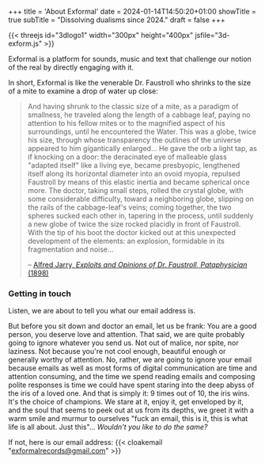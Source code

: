 +++
title = 'About Exformal'
date = 2024-01-14T14:50:20+01:00
showTitle = true
subTitle = "Dissolving dualisms since 2024."
draft = false
+++

{{< threejs id="3dlogo1" width="300px" height="400px" jsfile="3d-exform.js" >}}

Exformal is a platform for sounds, music and text that challenge our notion of the real by directly engaging with it. 

In short, Exformal is like the venerable Dr. Faustroll who shrinks to the size of a mite to examine a drop of water up close:

> And having shrunk to the classic size of a mite, as a paradigm of smallness, he traveled along the length of a cabbage leaf, paying no attention to his fellow mites or to the magnified aspect of his surroundings, until he encountered the Water. This was a globe, twice his size, through whose transparency the outlines of the universe appeared to him gigantically enlarged... He gave the orb a light tap, as if knocking on a door: the deracinated eye of malleable glass "adapted itself" like a living eye, became presbyopic, lengthened itself along its horizontal diameter into an ovoid myopia, repulsed Faustroll by means of this elastic inertia and became spherical once more. The doctor, taking small steps, rolled the crystal globe, with some considerable difficulty, toward a neighboring globe, slipping on the rails of the cabbage-leaf's veins; coming together, the two spheres sucked each other in, tapering in the process, until suddenly a new globe of twice the size rocked placidly in front of Faustroll.
> With the tip of his boot the doctor kicked out at this unexpected development of the elements: an explosion, formidable in its fragmentation and noise...
>
> – [Alfred Jarry, _Exploits and Opinions of Dr. Faustroll, Pataphysician_ (1898)](https://exactchange.com/books/p/alfred-jarry-exploits-amp-opinions-of-dr-faustroll-pataphysician)


### Getting in touch

Listen, we are about to tell you what our email address is. 

But before you sit down and doctor an email, let us be frank:  You are a good person, you deserve love and attention. That said, we are quite probably going to ignore whatever you send us. Not out of malice, nor spite, nor laziness. Not because you're not cool enough, beautiful enough or generally worthy of attention. No, rather, we are going to ignore your email because emails as well as most forms of digital communication are time and attention consuming, and the time we spend reading emails and composing polite responses is time we could have spent staring into the deep abyss of the iris of a loved one. And that is simply it: 9 times out of 10, the iris wins. It's the choice of champions. We stare at it, enjoy it, get enveloped by it, and the soul that seems to peek out at us from its depths, we greet it with a warm smile and murmur to ourselves "fuck an email, this is it, this is what life is all about. Just this"... _Wouldn't you like to do the same?_

If not, here is our email address: {{< cloakemail "exformalrecords@gmail.com" >}}

